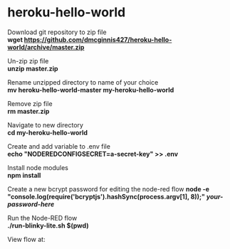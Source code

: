 # heroku-hello-world

Download git repository to zip file<br>
**wget https://github.com/dmcginnis427/heroku-hello-world/archive/master.zip**

Un-zip zip file<br>
**unzip master.zip**

Rename unzipped directory to name of your choice<br>
**mv heroku-hello-world-master my-heroku-hello-world**

Remove zip file<br>
**rm master.zip**

Navigate to new directory<br>
**cd my-heroku-hello-world**

Create and add variable to .env file<br>
**echo "NODEREDCONFIGSECRET=a-secret-key" >> .env**

Install node modules<br>
**npm install**

Create a new bcrypt password for editing the node-red flow
**node -e "console.log(require('bcryptjs').hashSync(process.argv[1], 8));" *your-password-here***

Run the Node-RED flow<br>
**./run-blinky-lite.sh $(pwd)**

View flow at:<br>

